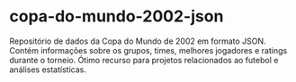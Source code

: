 # copa-do-mundo-2002-json
Repositório de dados da Copa do Mundo de 2002 em formato JSON. Contém informações sobre os grupos, times, melhores jogadores e ratings durante o torneio. Ótimo recurso para projetos relacionados ao futebol e análises estatísticas.
